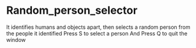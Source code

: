 # Random_person_selector
It identifies humans and objects apart, then selects a random person from the people it identified 
Press S to select a person 
And Press Q to quit the window
